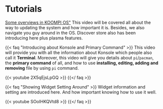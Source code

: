 # Tutorials

[Some overviews in KOOMPI OS"](/en/Release/index.en.md)
This video will be covered all about the way to updating the system and how important it is. Besides, we also navigate you guy around in the OS. Discover store also has been introducing here plus plasma features.




{{< faq "Introducing about Konsole and Primary Command" >}}
This video will provide you with all the information about Konsole which people also call it **Terminal**. Moreover, this video will give you details about `pi`/`pacman`, the **primary command** of all, and how to use **installing, editing, adding and removing** file by using `pi` command.

{{< youtube 2X5qEjsLpGQ >}}
{{</ faq >}}

{{< faq "Showing Widget Setting Around" >}}
Widget information and setting are introduced here. And how important knowing how to use it well.

{{< youtube SOoIHKQVtd8 >}}
{{</ faq >}}
